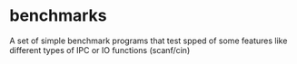 # benchmarks
A set of simple benchmark programs that test spped of some features like different types of IPC or IO functions (scanf/cin)
